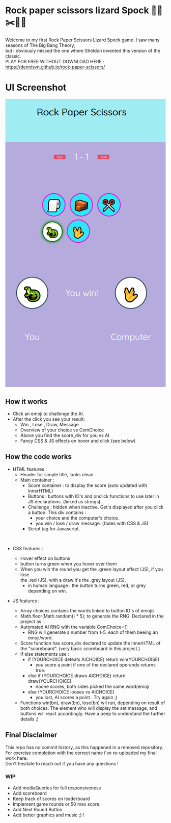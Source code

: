 # Rock paper scissors lizard Spock 🧱🧻✂️🦎🖖

Welcome to my first Rock Paper Scissors Lizard Spock game. I saw many seasons of The Big Bang Theory, <br> but i obviously missed the one where Sheldon invented this version of the classic. <br>
PLAY FOR FREE WITHOUT DOWNLOAD HERE : https://dennisvn.github.io/rock-paper-scissors/
<br>
# UI Screenshot
![Screenshot](https://github.com/DennisVN/rock-paper-scissors/blob/master/images/screenshot.png)

## How it works
- Click an emoji to challenge the AI.
- After the click you see your result:
    - Win , Lose , Draw, Message
    - Overview of your choice vs ComChoice 
    - Above you find the score_div for you vs AI
    - Fancy CSS & JS effects on hover and click (see below)

## How the code works 
- HTML features : 
    - Header for simple title, looks clean. 
    - Main container :
        - Score container : to display the score (auto updated with innerHTML)
        - Buttons : buttons with ID's and onclick functions to use later in JS declarations. (linked as strings)
        - Challenge : hidden when inactive. Get's displayed after you click a button. This div contains : 
            - your choice and the computer's choice. 
            - you win / lose / draw message. (fades with CSS & JS)
        - Script tag for Javascript. 
<br>

- CSS features :
  - Hover effect on buttons 
  - button turns green when you hover over them 
  - When you win the round you get the .green layout effect (JS), if you lose    
    the .red (JS), with a draw it's the .grey layout (JS).
    - in human language : the button turns green, red, or grey depending on win.
  
- JS features :
    - Array choices contains the words linked to button ID's of emojis
    - Math.floor(Math.random() * 5); to generate the RNG. Declared in the project as i.
    - Automated AI RNG with the variable ComChoice=[]
        - RNG will generate a number from 1-5. each of them beeing an emoji/word.
    - Score function has score_div declared to update the InnerHTML of the "scoreboard". (very basic scoreboard in this project.)
    - If else statements use : 
        - if (YOURCHOICE defeats AICHOICE) return win(YOURCHOISE)
            - you score a point if one of the declared operands returns true.
        - else if (YOURCHOICE draws AICHOICE) return draw(YOURCHOICE)
            - noone scores, both sides picked the same word/emoji
        - else (YOURCHOICE looses vs AICHOICE)
            - you lost, AI scores a point . Try again ;) 
    - Functions win(bn), draw(bn), lose(bn) wil run, depending on result of both choices. The element who will display the set message, and buttons will react accordingly. Have a peep to understand the further details ;)

## Final Disclaimer

This repo has no commit history, as this happened in a removed repository. For exercise completion with the correct name i've re-uploaded my final work here. <br>
Don't hesitate to reach out if you have any questions  !
<br>
### WIP
- Add mediaQueries for full responsiveness 
- Add scoreboard
- Keep track of scores on leaderboard
- Implement game rounds or 50 max score.
- Add Next Round Button
- Add better graphics and music ;) ! 
